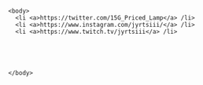 <hmtl>
  
  <head>
  <title> Jyrin Galleria </title>
    
   
  </head>

  <h1>  </h1>

    <body> 
      <li <a>https://twitter.com/15G_Priced_Lamp</a> /li>
      <li <a>https://www.instagram.com/jyrtsiii/</a> /li>
      <li <a>https://www.twitch.tv/jyrtsiii</a> /li>





    </body>
    
    
    
<hmtl>

